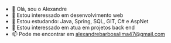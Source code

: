 - 👋 Olá, sou o Alexandre
- 👀 Estou interessado em desenvolvimento web
- 🌱 Estou estudando: Java, Spring, SQL, GIT, C# e AspNet
- 💞️ Estou interessado em atua em projetos back end
- 📫 Pode me encontrar em alexandrebarbosalima47@gmail.com

<!---
BarbosaLima47/BarbosaLima47 is a ✨ special ✨ repository because its `README.md` (this file) appears on your GitHub profile.
You can click the Preview link to take a look at your changes.
--->
